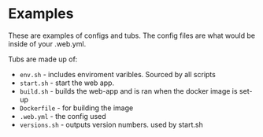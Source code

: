 # Examples
These are examples of configs and tubs.
The config files are what would be inside of your .web.yml.

Tubs are made up of:
 * `env.sh` - includes enviroment varibles. Sourced by all scripts
 * `start.sh` - start the web app.
 * `build.sh` - builds the web-app and is ran when the docker image is set-up
 * `Dockerfile` - for building the image
 * `.web.yml` - the config used
 * `versions.sh` - outputs version numbers. used by start.sh
